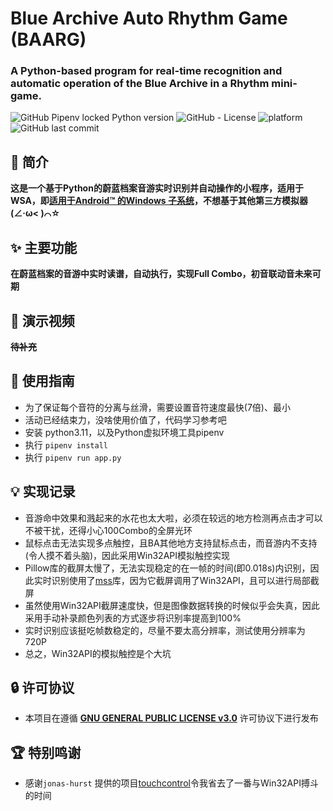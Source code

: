 # Blue Archive Auto Rhythm Game (BAARG)

### A Python-based program for real-time recognition and automatic operation of the Blue Archive in a Rhythm mini-game.

![GitHub Pipenv locked Python version](https://img.shields.io/github/pipenv/locked/python-version/shadlc/Blue-Archive-Auto-Rhythm-Game)
![GitHub - License](https://img.shields.io/github/license/shadlc/Blue-Archive-Auto-Rhythm-Game)
![platform](https://img.shields.io/badge/platform-windows11-blue)
![GitHub last commit](https://img.shields.io/github/last-commit/shadlc/Blue-Archive-Auto-Rhythm-Game)

## 💬 简介
**这是一个基于Python的蔚蓝档案音游实时识别并自动操作的小程序，适用于WSA，即[适用于Android™️ 的Windows 子系统](https://learn.microsoft.com/zh-cn/windows/android/wsa/)，不想基于其他第三方模拟器(∠·ω< )⌒☆**

## ✨ 主要功能
**在蔚蓝档案的音游中实时读谱，自动执行，实现Full Combo，初音联动音未来可期**

## 📸 演示视频
**~~待补充~~**

## 📝 使用指南
- 为了保证每个音符的分离与丝滑，需要设置音符速度最快(7倍)、最小
- 活动已经结束力，没啥使用价值了，代码学习参考吧
- 安装 python3.11，以及Python虚拟环境工具pipenv
- 执行 `pipenv install`
- 执行 `pipenv run app.py`

## 💡 实现记录
- 音游命中效果和溅起来的水花也太大啦，必须在较远的地方检测再点击才可以不被干扰，还得小心100Combo的全屏光环
- 鼠标点击无法实现多点触控，且BA其他地方支持鼠标点击，而音游内不支持(令人摸不着头脑)，因此采用Win32API模拟触控实现
- Pillow库的截屏太慢了，无法实现稳定的在一帧的时间(即0.018s)内识别，因此实时识别使用了[mss](https://github.com/BoboTiG/python-mss)库，因为它截屏调用了Win32API，且可以进行局部截屏
- 虽然使用Win32API截屏速度快，但是图像数据转换的时候似乎会失真，因此采用手动补录颜色列表的方式逐步将识别率提高到100%
- 实时识别应该挺吃帧数稳定的，尽量不要太高分辨率，测试使用分辨率为720P
- 总之，Win32API的模拟触控是个大坑

## 🔒️ 许可协议
- 本项目在遵循 [**GNU GENERAL PUBLIC LICENSE v3.0**](https://www.gnu.org/licenses/gpl-3.0.html) 许可协议下进行发布

## 🏆 特别鸣谢
- 感谢`jonas-hurst` 提供的项目[touchcontrol](https://github.com/jonas-hurst/touchcontrol)令我省去了一番与Win32API搏斗的时间